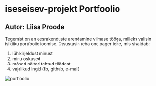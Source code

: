 # iseseisev-projekt Portfoolio

## Autor: Liisa Proode

Tegemist on an eesrakenduste arendamine viimase tööga, milleks valisin isikliku portfoolio loomise.
Otsustasin teha one pager lehe, mis sisaldab:
1. lühikirjeldust minust
2. minu oskused
3. mõned näited tehtud töödest
4. vajalikud lngid (fb, github, e-mail)

![portfoolio](https://serving.photos.photobox.com/99190425a5edb724e07fe9373bc39ef91823a7d48b8c92aad8e58efff20616b9c2bb6d55.jpg)
